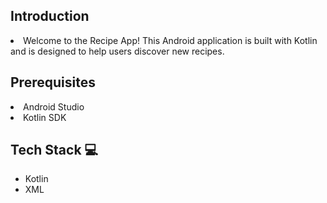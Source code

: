 ## Introduction
<li>Welcome to the Recipe App! This Android application is built with Kotlin and is designed to help users discover new recipes.</li>

## Prerequisites
<li>Android Studio</li>
<li>Kotlin SDK</li>

## Tech Stack 💻
<ul>
<li>Kotlin</li>
<li>XML</li>
</ul>
